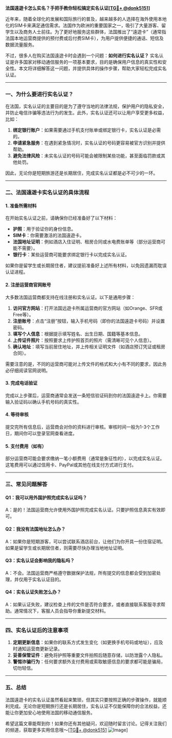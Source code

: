 **法国遠遊卡怎么实名？手把手教你轻松搞定实名认证[[TG💪+ @donk5151](https://t.me/s/donk5151)]**

近年来，随着全球化的发展和国际旅行的普及，越来越多的人选择在海外使用本地化的SIM卡来满足通信需求。法国作为欧洲的重要国家之一，吸引了大量游客、留学生以及商务人士前往。为了更好地服务这些群体，法国推出了“遠遊卡”（通常指法国本地运营商提供的预付费或后付费SIM卡），为用户提供便捷的通话、短信及数据流量服务。

不过，很多人在购买法国遠遊卡时会遇到一个问题：**如何进行实名认证？** 实名认证是许多国家对移动通信服务的一项基本要求，目的是确保用户信息的真实性和安全性。本文将详细解答这一问题，并提供具体的操作步骤，帮助大家轻松完成实名认证。

---

### **一、为什么要进行实名认证？**

在法国，实名认证的主要目的是为了遵守当地的法律法规，保护用户的隐私安全，并防止电信诈骗等违法行为的发生。此外，实名认证还可以让用户享受更多权益，比如：

1. **绑定银行账户**：如果需要通过手机支付账单或绑定银行卡，实名认证是必需的。
2. **申请紧急服务**：在遇到紧急情况时，实名认证的号码更容易被官方识别并提供帮助。
3. **避免法律风险**：未实名认证的号码可能会被限制某些功能，甚至面临罚款或其他处罚。

因此，无论你是短期旅游还是长期居住，完成实名认证都是必不可少的一环。

---

### **二、法国遠遊卡实名认证的具体流程**

#### **1. 准备所需材料**
在开始实名认证之前，请确保你已经准备好了以下材料：
- **护照**：用于验证你的身份信息。
- **SIM卡**：你需要激活的法国遠遊卡。
- **法国地址证明**：例如酒店入住证明、租房合同或水电费账单等（部分运营商可能不需要）。
- **银行卡**：某些运营商可能要求绑定银行卡以完成实名认证。

如果你是留学生或长期居住者，建议提前准备好上述所有材料，以免因遗漏而耽误认证进程。

#### **2. 注册运营商官网账号**
大多数法国运营商都支持在线注册和实名认证。以下是通用步骤：

1. **访问官方网站**：打开法国远遊卡所属运营商的官方网站（如Orange、SFR或Free等）。
2. **注册账号**：点击“注册”按钮，输入手机号码（即你的法国遠遊卡号码）并设置密码。
3. **填写个人信息**：根据提示填写姓名、出生日期、国籍等基本信息。
4. **上传证件照片**：按照要求上传护照首页的照片（需清晰可见个人信息）。
5. **确认地址**：填写当前居住地址，并上传相关证明文件（如酒店预订凭证或租房合同）。

需要注意的是，不同的运营商可能对上传文件的格式和大小有不同的要求，因此务必仔细阅读官网说明。

#### **3. 完成电话验证**
完成以上步骤后，运营商通常会发送一条短信验证码到你的法国遠遊卡上。你需要输入验证码以确认手机号码的真实性。

#### **4. 等待审核**
提交完所有信息后，运营商会对你的资料进行审核。审核时间一般为1-3个工作日，期间你可以登录官网查看进度。

#### **5. 支付费用（如有）**
部分运营商可能会要求缴纳一笔小额费用（通常是象征性的），以完成实名认证。这笔费用可以通过信用卡、PayPal或其他在线支付方式进行支付。

---

### **三、常见问题解答**

#### **Q1：我可以用外国护照完成实名认证吗？**
A：是的！法国运营商允许使用外国护照完成实名认证。只要护照信息真实有效即可。

#### **Q2：我没有法国地址怎么办？**
A：如果你是短期游客，可以尝试联系酒店前台，让他们为你开具一份住宿证明。如果是留学生或长期居住者，则需要尽快办理当地地址证明。

#### **Q3：实名认证会影响我的隐私吗？**
A：不会。法国运营商严格遵守数据保护法规，所有提交的信息都会受到加密处理，并仅用于实名认证目的。

#### **Q4：实名认证失败怎么办？**
A：如果认证失败，建议检查上传的文件是否符合要求，或者直接联系客服寻求帮助。通常情况下，客服人员会指导你重新提交材料。

---

### **四、实名认证后的注意事项**

1. **定期更新信息**：如果你的联系方式发生变化（如更换手机号码或地址），应及时通知运营商更新记录。
2. **妥善保管证件**：避免将护照等重要文件拍照后随意存储，以防泄露个人隐私。
3. **警惕诈骗行为**：任何要求额外支付费用或索取敏感信息的要求都可能是骗局，切勿轻信。

---

### **五、总结**

法国遠遊卡的实名认证虽然看起来繁琐，但其实只要按照正确的步骤操作，就能顺利完成。无论你是短期旅行还是长期居住，实名认证不仅能保障你的合法权益，还能让你更加安心地使用法国的移动通信服务。

希望这篇文章能帮到你！如果你还有其他疑问，欢迎随时留言讨论。记得关注我们的频道，获取更多实用信息哦～[[TG💪+ @donk5151](https://t.me/s/donk5151) ![Image](https://i.postimg.cc/rwNCRYN7/Snipaste-2025-04-30-17-27-05.png)]